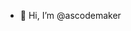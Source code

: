 - 👋 Hi, I’m @ascodemaker
<!---
ascodemaker/ascodemaker is a ✨ special ✨ repository because its `README.md` (this file) appears on your GitHub profile.
You can click the Preview link to take a look at your changes.
--->

